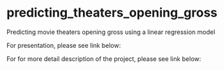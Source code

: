 # predicting_theaters_opening_gross

Predicting movie theaters opening gross using a linear regression model

For presentation, please see link below:


For for more detail description of the project, please see link below:


